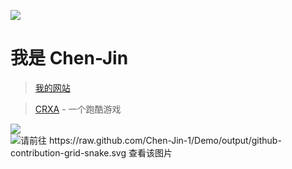 ![](https://www.chen-jin.us.kg/Chen-Jin.png)
# 我是 Chen-Jin 
> [我的网站](https://www.chen-jin.us.kg/)

> [CRXA](https://crxa.us.kg/) - 一个跑酷游戏

![](https://github-readme-activity-graph.vercel.app/graph?username=Chen-Jin-1&theme=tokyo-night)
<picture>
  <source media="(prefers-color-scheme: dark)" srcset="https://raw.github.com/Chen-Jin-1/Demo/output/github-contribution-grid-snake-dark.svg">
  <source media="(prefers-color-scheme: light)" srcset="https://raw.github.com/Chen-Jin-1/Demo/output/github-contribution-grid-snake.svg">
  <img alt="请前往 https://raw.github.com/Chen-Jin-1/Demo/output/github-contribution-grid-snake.svg 查看该图片" src="https://raw.github.com/Chen-Jin-1/Demo/output/github-contribution-grid-snake.svg">
</picture>
